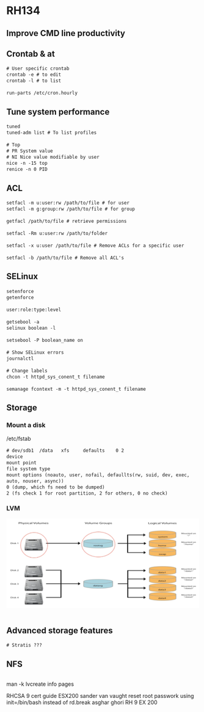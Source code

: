 # RH134

## Improve CMD line productivity

## Crontab & at

```Shell
# User specific crontab
crontab -e # to edit
crontab -l # to list

run-parts /etc/cron.hourly
```

## Tune system performance

```Shell
tuned
tuned-adm list # To list profiles

# Top
# PR System value
# NI Nice value modifiable by user
nice -n -15 top
renice -n 0 PID
```

## ACL

```Shell
setfacl -m u:user:rw /path/to/file # for user
setfacl -m g:group:rw /path/to/file # for group

getfacl /path/to/file # retrieve permissions

setfacl -Rm u:user:rw /path/to/folder

setfacl -x u:user /path/to/file # Remove ACLs for a specific user

setfacl -b /path/to/file # Remove all ACL's
```

## SELinux

```Shell
setenforce
getenforce

user:role:type:level

getsebool -a
selinux boolean -l

setsebool -P boolean_name on

# Show SELinux errors
journalctl

# Change labels
chcon -t httpd_sys_conent_t filename

semanage fcontext -m -t httpd_sys_conent_t filename
```

## Storage

### Mount a disk

/etc/fstab

```Shell
# dev/sdb1  /data   xfs     defaults    0 2
device
mount point
file system type
mount options (noauto, user, nofail, defaullts(rw, suid, dev, exec, auto, nouser, async))
0 (dump, which fs need to be dumped) 
2 (fs check 1 for root partition, 2 for others, 0 no check)
```

### LVM

![alt text](images/image3.png)

```Shell

```

## Advanced storage features

```Shell
# Stratis ???

```

## NFS

```Shell

```

man -k lvcreate
info pages

RHCSA 9 cert guide ESX200 sander van vaught
reset root passwork using init=/bin/bash instead of rd.break
asghar ghori RH 9 EX 200
